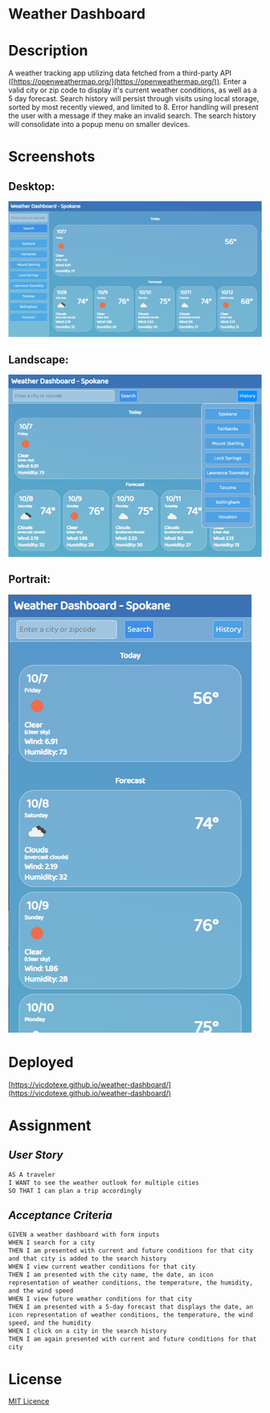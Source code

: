 # Weather Dashboard

# Description
A weather tracking app utilizing data fetched from a third-party API ([https://openweathermap.org/](https://openweathermap.org/)). Enter a valid city or zip code to display it's current weather conditions, as well as a 5 day forecast. Search history will persist through visits using local storage, sorted by most recently viewed, and limited to 8. Error handling will present the user with a message if they make an invalid search. The search history will consolidate into a popup menu on smaller devices.

# Screenshots
## Desktop:
![preview of the website!](./assets/screenshot1.PNG)
## Landscape:
![preview of the website!](./assets/screenshot2.PNG)
## Portrait:
![preview of the website!](./assets/screenshot3.PNG)
# Deployed
[https://vicdotexe.github.io/weather-dashboard/](https://vicdotexe.github.io/weather-dashboard/)
# Assignment

## *User Story*
```
AS A traveler
I WANT to see the weather outlook for multiple cities
SO THAT I can plan a trip accordingly
```
## *Acceptance Criteria*
```
GIVEN a weather dashboard with form inputs
WHEN I search for a city
THEN I am presented with current and future conditions for that city and that city is added to the search history
WHEN I view current weather conditions for that city
THEN I am presented with the city name, the date, an icon representation of weather conditions, the temperature, the humidity, and the wind speed
WHEN I view future weather conditions for that city
THEN I am presented with a 5-day forecast that displays the date, an icon representation of weather conditions, the temperature, the wind speed, and the humidity
WHEN I click on a city in the search history
THEN I am again presented with current and future conditions for that city
```

# License
[MIT Licence](https://github.com/vicdotexe/weather-dashboard/blob/main/LICENSE)
